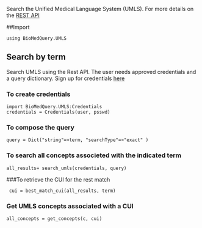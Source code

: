 Search the Unified Medical Language System (UMLS). For more details on the [REST API](https://documentation.uts.nlm.nih.gov/rest/home.html)

##Import
```
using BioMedQuery.UMLS
```

## Search by term

Search UMLS using the Rest API. The user needs approved credentials and a query dictionary.
Sign up for credentials [here](https://uts.nlm.nih.gov//license.html)

### To create credentials

 ```
 import BioMedQuery.UMLS:Credentials
 credentials = Credentials(user, psswd)
 ```

### To compose the query

 ```
 query = Dict("string"=>term, "searchType"=>"exact" )
 ```

### To search all concepts associeted with the indicated term

 ```
 all_results= search_umls(credentials, query)
 ```

###To retrieve the CUI for the rest match

```
 cui = best_match_cui(all_results, term)
```

### Get UMLS concepts associated with a CUI

```
all_concepts = get_concepts(c, cui)
```
